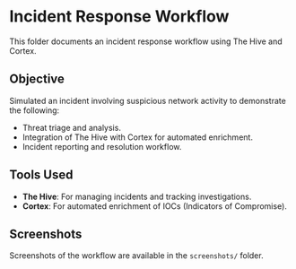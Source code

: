 # Incident Response Workflow

This folder documents an incident response workflow using The Hive and Cortex.

## Objective
Simulated an incident involving suspicious network activity to demonstrate the following:
- Threat triage and analysis.
- Integration of The Hive with Cortex for automated enrichment.
- Incident reporting and resolution workflow.

## Tools Used
- **The Hive**: For managing incidents and tracking investigations.
- **Cortex**: For automated enrichment of IOCs (Indicators of Compromise).

## Screenshots
Screenshots of the workflow are available in the `screenshots/` folder.
